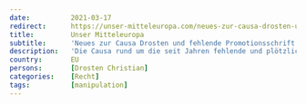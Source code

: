 ```yaml
---
date:          2021-03-17
redirect:      https://unser-mitteleuropa.com/neues-zur-causa-drosten-und-fehlende-promotionsschrift-goethe-uni-frankfurt-verhindert-mittels-falschaussagen-strafverfolgung-von-virologen/
title:         Unser Mitteleuropa
subtitle:      'Neues zur Causa Drosten und fehlende Promotionsschrift: Goethe-Uni Frankfurt verhindert mittels Falschaussagen Strafverfolgung von Virologen'
description:   'Die Causa rund um die seit Jahren fehlende und plötzlich aufgetauchte Promotionsschrift des umstrittenen „Star-Virologen“ Christian Drosten und den dadurch entstandenen Vorwürfen, er führe den Doktortiel zu Unrecht, liegt nicht nur bei Gericht, sie ist auch um eine Facette reicher. Denn die für seine Promotion im Jahr 2003 verantwortliche Goethe-Universität in Frankfurt dürfte mittels zahlreicher […]'
country:       EU
persons:       [Drosten Christian]
categories:    [Recht]
tags:          [manipulation]
---
```

